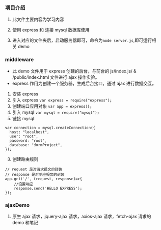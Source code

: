 ### 项目介绍

1. 此文件主要内容为学习内容

2. 使用 express 和 连接 mysql 数据库使用

3. 进入对应的文件夹后，启动服务器即可，命令为`node server.js`,即可运行相关 demo

### middleware

- 此 demo 文件用于 express 创建的后台，与前台的 js/index.js/ & /public/index.html 文件进行 ajax 操作实验。
- express 作用为创建一个服务器，生成后台接口，通过 ajax 进行数据交互。

1. 安装 express
2. 引入 express
   `var express = require("express");`
3. 创建端口应用对象
   `var app = express();`
4. 引入 mysql
   `var mysql = require("mysql");`
5. 链接 mysql

```
var connection = mysql.createConnection({
  host: "localhost",
  user: "root",
  password: "root",
  database: "dormProject",
});

```

3. 创建路由规则

```
// request 是对请求报文的封装
// response 是对响应报文的封装
app.get('/', (request, response)=>{
    //设置响应
    response.send('HELLO EXPRESS');
});

```

### ajaxDemo

1. 原生 ajax 请求，jquery-ajax 请求，axios-ajax 请求，fetch-ajax 请求的 demo 和笔记
